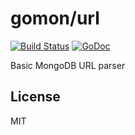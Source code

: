 # gomon/url

[![Build Status](https://travis-ci.org/gomon/url.svg?branch=master)][ci]
[![GoDoc](https://godoc.org/github.com/gomon/url?status.svg)][gd]

  [ci]: https://travis-ci.org/gomon/url
  [gd]: http://godoc.org/github.com/gomon/url

Basic MongoDB URL parser


## License

MIT
